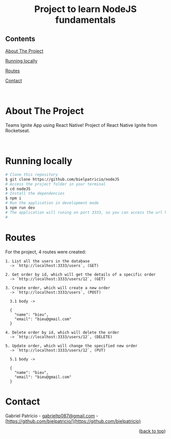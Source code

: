 <div id="top"></div>

<!-- PROJECT LOGO -->

<br />
<div align="center">
  <h1 align="center">Project to learn NodeJS fundamentals</h3>
</div>

<!-- TABLE OF CONTENTS -->

## Contents

<p align="center">
    <p><a href="#about-the-project" title=" go to About the Project">About The Project</a></p>
    <p><a href="#running-locally" title=" go to Running locally">Running locally</a></p>
    <p><a href="#routes" title=" go to Routes">Routes</a></p>
    <p><a href="#contact" title=" go to Contact">Contact</a></p>
  </p>

<br>
<!-- ABOUT THE PROJECT -->

# About The Project

Teams Ignite App using React Native! Project of React Native Ignite from Rocketseat.

<br>

# Running locally

```bash
# Clone this repository
$ git clone https://github.com/bielpatricio/nodeJS
# Access the project folder in your terminal
$ cd nodeJS
# Install the dependencies
$ npm i
# Run the application in development mode
$ npm run dev
# The application will runing on port 3333, so you can access the url http://localhost:3333/ to do the requests.
# 
```

# Routes

For the project, 4 routes were created:
   
    1. List all the users in the database
      -> `http://localhost:3333/users`, (GET)
    
    2. Get order by id, which will get the details of a specific order 
      -> `http://localhost:3333/users/12`, (GET)
    
    3. Create order, which will create a new order 
      -> `http://localhost:3333/users`, (POST)
      
      3.1 body ->
      
      {
        "name": "bieu",
        "email": "bieu@gmail.com"
      }
  
    4. Delete order by id, which will delete the order 
      -> `http://localhost:3333/users/12`, (DELETE)
    
    5. Update order, which will change the specified new order 
      -> `http://localhost:3333/users/12`, (PUT)
      
      5.1 body ->
      
      {
        "name": "bieu",
        "email": "bieu@gmail.com"
      }

# Contact

Gabriel Patrício - gabrieltp087@gmail.com - [https://github.com/bielpatricio/](https://github.com/bielpatricio)

<p align="right">(<a href="#top">back to top</a>)</p>
